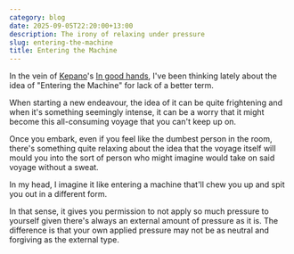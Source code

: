```yaml
---
category: blog
date: 2025-09-05T22:20:00+13:00
description: The irony of relaxing under pressure
slug: entering-the-machine
title: Entering the Machine
---
```


In the vein of [Kepano](https://stephango.com/)'s [In good hands](https://stephango.com/in-good-hands), I've been thinking lately about the idea of "Entering the Machine" for lack of a better term.

When starting a new endeavour, the idea of it can be quite frightening and when it's something seemingly intense, it can be a worry that it might become this all-consuming voyage that you can't keep up on.

Once you embark, even if you feel like the dumbest person in the room, there's something quite relaxing about the idea that the voyage itself will mould you into the sort of person who might imagine would take on said voyage without a sweat.

In my head, I imagine it like entering a machine that'll chew you up and spit you out in a different form.

In that sense, it gives you permission to not apply so much pressure to yourself given there's always an external amount of pressure as it is. The difference is that your own applied pressure may not be as neutral and forgiving as the external type.